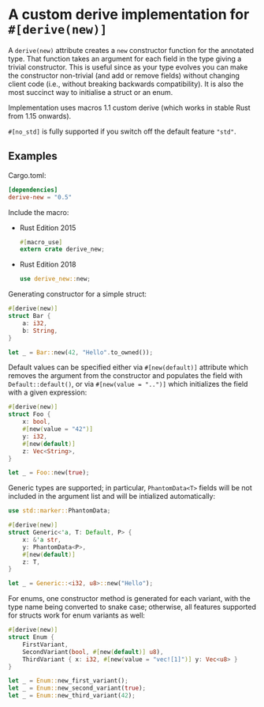 # A custom derive implementation for `#[derive(new)]`

A `derive(new)` attribute creates a `new` constructor function for the annotated
type. That function takes an argument for each field in the type giving a
trivial constructor. This is useful since as your type evolves you can make the
constructor non-trivial (and add or remove fields) without changing client code
(i.e., without breaking backwards compatibility). It is also the most succinct
way to initialise a struct or an enum.

Implementation uses macros 1.1 custom derive (which works in stable Rust from
1.15 onwards).

`#[no_std]` is fully supported if you switch off the default feature `"std"`.

## Examples

Cargo.toml:

```toml
[dependencies]
derive-new = "0.5"
```

Include the macro:

* Rust Edition 2015

  ```rust
  #[macro_use]
  extern crate derive_new;
  ```

* Rust Edition 2018
  ```rust
  use derive_new::new;
  ```

Generating constructor for a simple struct:

```rust
#[derive(new)]
struct Bar {
    a: i32,
    b: String,
}

let _ = Bar::new(42, "Hello".to_owned());
```

Default values can be specified either via `#[new(default)]` attribute which removes
the argument from the constructor and populates the field with `Default::default()`,
or via `#[new(value = "..")]` which initializes the field with a given expression:

```rust
#[derive(new)]
struct Foo {
    x: bool,
    #[new(value = "42")]
    y: i32,
    #[new(default)]
    z: Vec<String>,
}

let _ = Foo::new(true);
```

Generic types are supported; in particular, `PhantomData<T>` fields will be not
included in the argument list and will be intialized automatically:

```rust
use std::marker::PhantomData;

#[derive(new)]
struct Generic<'a, T: Default, P> {
    x: &'a str,
    y: PhantomData<P>,
    #[new(default)]
    z: T,
}

let _ = Generic::<i32, u8>::new("Hello");
```

For enums, one constructor method is generated for each variant, with the type
name being converted to snake case; otherwise, all features supported for
structs work for enum variants as well:

```rust
#[derive(new)]
struct Enum {
    FirstVariant,
    SecondVariant(bool, #[new(default)] u8),
    ThirdVariant { x: i32, #[new(value = "vec![1]")] y: Vec<u8> }
}

let _ = Enum::new_first_variant();
let _ = Enum::new_second_variant(true);
let _ = Enum::new_third_variant(42);
```
